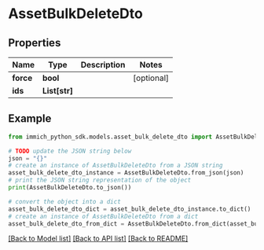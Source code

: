 # AssetBulkDeleteDto


## Properties

Name | Type | Description | Notes
------------ | ------------- | ------------- | -------------
**force** | **bool** |  | [optional] 
**ids** | **List[str]** |  | 

## Example

```python
from immich_python_sdk.models.asset_bulk_delete_dto import AssetBulkDeleteDto

# TODO update the JSON string below
json = "{}"
# create an instance of AssetBulkDeleteDto from a JSON string
asset_bulk_delete_dto_instance = AssetBulkDeleteDto.from_json(json)
# print the JSON string representation of the object
print(AssetBulkDeleteDto.to_json())

# convert the object into a dict
asset_bulk_delete_dto_dict = asset_bulk_delete_dto_instance.to_dict()
# create an instance of AssetBulkDeleteDto from a dict
asset_bulk_delete_dto_from_dict = AssetBulkDeleteDto.from_dict(asset_bulk_delete_dto_dict)
```
[[Back to Model list]](../README.md#documentation-for-models) [[Back to API list]](../README.md#documentation-for-api-endpoints) [[Back to README]](../README.md)


